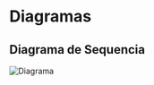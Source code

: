 # Diagramas

## Diagrama de Sequencia

![Diagrama](https://drive.google.com/file/d/1-FwnDUVe3v7M3D882jAjCLWRA-iiTYLE/view?usp=sharing)
